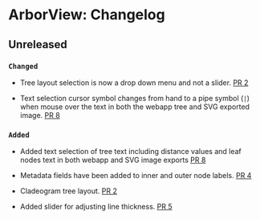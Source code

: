 # ArborView: Changelog


## Unreleased

### `Changed`

- Tree layout selection is now a drop down menu and not a slider. [PR 2](https://github.com/phac-nml/ArborView/pull/2)
  
- Text selection cursor symbol changes from hand to a pipe symbol (`|`) when mouse over the text in both the webapp tree and SVG exported image. [PR 8](https://github.com/phac-nml/ArborView/pull/8)
  
### `Added`
- Added text selection of tree text including distance values and leaf nodes text in both webapp and SVG image exports [PR 8](https://github.com/phac-nml/ArborView/pull/8)

- Metadata fields have been added to inner and outer node labels. [PR 4](https://github.com/phac-nml/ArborView/pull/3)

- Cladeogram tree layout. [PR 2](https://github.com/phac-nml/ArborView/pull/2)

- Added slider for adjusting line thickness. [PR 5](https://github.com/phac-nml/ArborView/pull/5)
